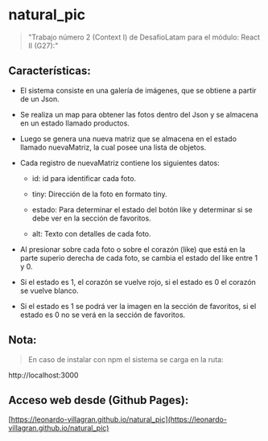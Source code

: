 # natural_pic

>"Trabajo número 2 (Context I) de DesafioLatam para el módulo: React II (G27):"

## Características:

* El sistema consiste en una galería de imágenes, que se obtiene a partir de un Json. 
* Se realiza un map para obtener las fotos dentro del Json y se almacena en un estado llamado productos.
* Luego se genera una nueva matriz que se almacena en el estado llamado nuevaMatriz, la cual posee una lista de objetos.
* Cada registro de nuevaMatriz contiene los siguientes datos:
    
    * id: id para identificar cada foto.
    
    * tiny: Dirección de la foto en formato tiny.
    
    * estado: Para determinar el estado del botón like y determinar si se debe ver en la sección de favoritos.
    
    * alt: Texto con detalles de cada foto. 
    >
* Al presionar sobre cada foto o sobre el corazón (like) que está en la parte superio derecha de cada foto, se cambia el estado del like entre 1 y 0. 
* Si el estado es 1, el corazón se vuelve rojo, si el estado es 0 el corazón se vuelve blanco.
* Si el estado es 1 se podrá ver la imagen en la sección de favoritos, si el estado es 0 no se verá en la sección de favoritos.

## Nota: 

>En caso de instalar con npm el sistema se carga en la ruta: 

http://localhost:3000

## Acceso web desde (Github Pages):

[https://leonardo-villagran.github.io/natural_pic](https://leonardo-villagran.github.io/natural_pic)